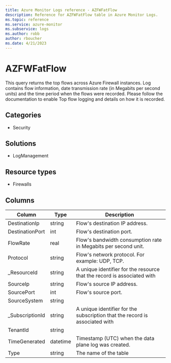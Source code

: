 ```yaml
---
title: Azure Monitor Logs reference - AZFWFatFlow
description: Reference for AZFWFatFlow table in Azure Monitor Logs.
ms.topic: reference
ms.service: azure-monitor
ms.subservice: logs
ms.author: robb
author: rboucher
ms.date: 4/21/2023
---
```


# AZFWFatFlow

 This query returns the top flows across Azure Firewall instances. Log contains flow information, date transmission rate (in Megabits per second units) and the time period when the flows were recorded. Please follow the documentation to enable Top flow logging and details on how it is recorded.

## Categories

- Security
## Solutions

- LogManagement
## Resource types

- Firewalls




## Columns

| Column | Type | Description |
| --- | --- | --- |
| DestinationIp | string | Flow's destination IP address. |
| DestinationPort | int | Flow's destination port. |
| FlowRate | real | Flow's bandwidth consumption rate in Megabits per second unit. |
| Protocol | string | Flow's network protocol. For example: UDP, TCP. |
| _ResourceId | string | A unique identifier for the resource that the record is associated with |
| SourceIp | string | Flow's source IP address. |
| SourcePort | int | Flow's source port. |
| SourceSystem | string |  |
| _SubscriptionId | string | A unique identifier for the subscription that the record is associated with |
| TenantId | string |  |
| TimeGenerated | datetime | Timestamp (UTC) when the data plane log was created. |
| Type | string | The name of the table |
